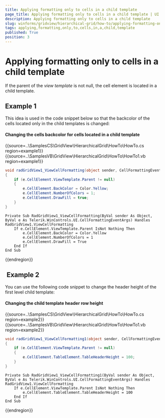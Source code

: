 ```yaml
---
title: Applying formatting only to cells in a child template
page_title: Applying formatting only to cells in a child template | UI for WinForms Documentation
description: Applying formatting only to cells in a child template
slug: winforms/gridview/hierarchical-grid/how-to/applying-formatting-only-to-cells-in-a-child-template
tags: applying,formatting,only,to,cells,in,a,child,template
published: True
position: 3
---
```


# Applying formatting only to cells in a child template



If the parent of the *view template* is not null, the cell element is located in a child template. 

## Example 1

This idea is used in the code snippet below so that the backcolor of the cells located only in the child templates is changed:

#### Changing the cells backcolor for cells located in a child template 

{{source=..\SamplesCS\GridView\HierarchicalGrid\HowTo\HowTo.cs region=example1}} 
{{source=..\SamplesVB\GridView\HierarchicalGrid\HowTo\HowTo1.vb region=example1}} 

````C#
void radGridView1_ViewCellFormatting(object sender, CellFormattingEventArgs e)
{
    if (e.CellElement.ViewTemplate.Parent != null)
    {
        e.CellElement.BackColor = Color.Yellow;
        e.CellElement.NumberOfColors = 1;
        e.CellElement.DrawFill = true;
    }
}

````
````VB.NET
Private Sub RadGridView1_ViewCellFormatting(ByVal sender As Object, ByVal e As Telerik.WinControls.UI.CellFormattingEventArgs) Handles RadGridView1.ViewCellFormatting
    If e.CellElement.ViewTemplate.Parent IsNot Nothing Then
        e.CellElement.BackColor = Color.Yellow
        e.CellElement.NumberOfColors = 1
        e.CellElement.DrawFill = True
    End If
End Sub

````

{{endregion}} 




##  Example 2

You can use the following code snippet to change the header height of the first level child template:

#### Changing the child template header row height 

{{source=..\SamplesCS\GridView\HierarchicalGrid\HowTo\HowTo.cs region=example2}} 
{{source=..\SamplesVB\GridView\HierarchicalGrid\HowTo\HowTo1.vb region=example2}} 

````C#
void radGridView1_ViewCellFormatting1(object sender, CellFormattingEventArgs e)
{
    if (e.CellElement.ViewTemplate.Parent != null)
    {
        e.CellElement.TableElement.TableHeaderHeight = 100;
    }
}

````
````VB.NET
Private Sub RadGridView1_ViewCellFormatting1(ByVal sender As Object, ByVal e As Telerik.WinControls.UI.CellFormattingEventArgs) Handles RadGridView1.ViewCellFormatting
    If e.CellElement.ViewTemplate.Parent IsNot Nothing Then
        e.CellElement.TableElement.TableHeaderHeight = 100
    End If
End Sub

````

{{endregion}} 



